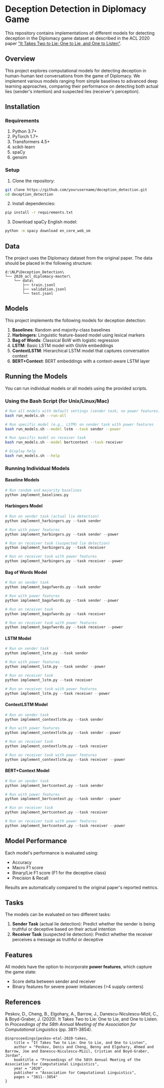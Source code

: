 # Deception Detection in Diplomacy Game

This repository contains implementations of different models for detecting deception in the Diplomacy game dataset as described in the ACL 2020 paper ["It Takes Two to Lie: One to Lie, and One to Listen"](https://www.aclweb.org/anthology/2020.acl-main.353/).

## Overview

This project explores computational models for detecting deception in human-human text conversations from the game of Diplomacy. We implement various models ranging from simple baselines to advanced deep learning approaches, comparing their performance on detecting both actual lies (sender's intention) and suspected lies (receiver's perception).

## Installation

### Requirements

1. Python 3.7+
2. PyTorch 1.7+
3. Transformers 4.5+
4. scikit-learn
5. spaCy
6. gensim

### Setup

1. Clone the repository:
```bash
git clone https://github.com/yourusername/deception_detection.git
cd deception_detection
```

2. Install dependencies:
```bash
pip install -r requirements.txt
```

3. Download spaCy English model:
```bash
python -m spacy download en_core_web_sm
```

## Data

The project uses the Diplomacy dataset from the original paper. The data should be placed in the following structure:
```
d:\NLP\Deception_Detection\
└── 2020_acl_diplomacy-master\
    └── data\
        ├── train.jsonl
        ├── validation.jsonl
        └── test.jsonl
```

## Models

This project implements the following models for deception detection:

1. **Baselines**: Random and majority-class baselines
2. **Harbingers**: Linguistic feature-based model using lexical markers
3. **Bag of Words**: Classical BoW with logistic regression
4. **LSTM**: Basic LSTM model with GloVe embeddings
5. **ContextLSTM**: Hierarchical LSTM model that captures conversation context
6. **BERT+Context**: BERT embeddings with a context-aware LSTM layer

## Running the Models

You can run individual models or all models using the provided scripts.

### Using the Bash Script (for Unix/Linux/Mac)

```bash
# Run all models with default settings (sender task, no power features)
bash run_models.sh --run-all

# Run specific model (e.g., LSTM) on sender task with power features
bash run_models.sh --model lstm --task sender --power

# Run specific model on receiver task
bash run_models.sh --model bertcontext --task receiver 

# Display help
bash run_models.sh --help
```

### Running Individual Models

#### Baseline Models

```python
# Run random and majority baselines
python implement_baselines.py
```

#### Harbingers Model 

```python
# Run on sender task (actual lie detection)
python implement_harbingers.py --task sender

# Run with power features
python implement_harbingers.py --task sender --power

# Run on receiver task (suspected lie detection)
python implement_harbingers.py --task receiver

# Run on receiver task with power features
python implement_harbingers.py --task receiver --power
```

#### Bag of Words Model

```python
# Run on sender task
python implement_bagofwords.py --task sender

# Run with power features
python implement_bagofwords.py --task sender --power

# Run on receiver task
python implement_bagofwords.py --task receiver

# Run on receiver task with power features
python implement_bagofwords.py --task receiver --power
```

#### LSTM Model

```python
# Run on sender task
python implement_lstm.py --task sender

# Run with power features
python implement_lstm.py --task sender --power

# Run on receiver task
python implement_lstm.py --task receiver

# Run on receiver task with power features
python implement_lstm.py --task receiver --power
```

#### ContextLSTM Model

```python
# Run on sender task
python implement_contextlstm.py --task sender

# Run with power features
python implement_contextlstm.py --task sender --power

# Run on receiver task
python implement_contextlstm.py --task receiver

# Run on receiver task with power features
python implement_contextlstm.py --task receiver --power
```

#### BERT+Context Model

```python
# Run on sender task
python implement_bertcontext.py --task sender

# Run with power features
python implement_bertcontext.py --task sender --power

# Run on receiver task
python implement_bertcontext.py --task receiver

# Run on receiver task with power features
python implement_bertcontext.py --task receiver --power
```

## Model Performance

Each model's performance is evaluated using:
- Accuracy
- Macro F1 score
- Binary/Lie F1 score (F1 for the deceptive class)
- Precision & Recall

Results are automatically compared to the original paper's reported metrics.

## Tasks

The models can be evaluated on two different tasks:

1. **Sender Task** (actual lie detection): Predict whether the sender is being truthful or deceptive based on their actual intention
2. **Receiver Task** (suspected lie detection): Predict whether the receiver perceives a message as truthful or deceptive

## Features

All models have the option to incorporate **power features**, which capture the game state:
- Score delta between sender and receiver
- Binary features for severe power imbalances (>4 supply centers)

## References

Peskov, D., Cheng, B., Elgohary, A., Barrow, J., Danescu-Niculescu-Mizil, C., & Boyd-Graber, J. (2020). It Takes Two to Lie: One to Lie, and One to Listen. In *Proceedings of the 58th Annual Meeting of the Association for Computational Linguistics* (pp. 3811-3854).

```
@inproceedings{peskov-etal-2020-takes,
    title = "It Takes Two to Lie: One to Lie, and One to Listen",
    author = "Peskov, Denis and Cheng, Benny and Elgohary, Ahmed and Barrow, Joe and Danescu-Niculescu-Mizil, Cristian and Boyd-Graber, Jordan",
    booktitle = "Proceedings of the 58th Annual Meeting of the Association for Computational Linguistics",
    year = "2020",
    publisher = "Association for Computational Linguistics",
    pages = "3811--3854"
}